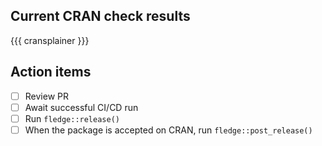 ## Current CRAN check results

{{{ cransplainer }}}

## Action items

- [ ] Review PR
- [ ] Await successful CI/CD run
- [ ] Run `fledge::release()`
- [ ] When the package is accepted on CRAN, run `fledge::post_release()`
